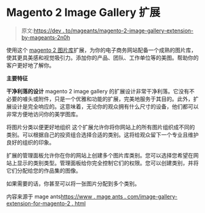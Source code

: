 # Magento 2 Image Gallery 扩展

> 原文:[https://dev . to/mageants/magento-2-image-gallery-extension-by-mageants-2n0h](https://dev.to/mageants/magento-2-image-gallery-extension-by-mageants-2n0h)

使用这个 [magento 2 图片库](https://www.mageants.com/image-gallery-extension-for-magento-2.html)扩展，为你的电子商务网站配备一个成熟的图片库，使其更具美感和视觉吸引力。添加你的产品、团队、工作单位等的美图。帮助你的客户更好地了解你。

**主要特征**

**干净利落的设计**
magento 2 image gallery 的扩展设计非常干净利落。它没有不必要的噱头或附件，只是一个优雅和功能的扩展，完美地服务于其目的。此外，扩展设计是完全响应的。这意味着，无论你的观众拥有什么尺寸的设备，他们都可以非常方便地访问你的美学图库。

将图片分类以便更好地组织
这个扩展允许你将你网站上的所有图片组织成不同的类别。可以根据自己的投资组合选择合适的类别。这将给观众留下一个专业且维护良好的组织的印象。

扩展的管理面板允许你在你的网站上创建多个图片库类别。您可以选择您希望在网站上显示的类别类型。管理面板给你完全控制它们的权限。您可以创建类别，并将它们分配给您的作品集的图像。

如果需要的话，你甚至可以将一张图片分配到多个类别。

内容来源于 mage ants[https://www . mage ants . com/image-gallery-extension-for-magento-2 . html](https://www.mageants.com/image-gallery-extension-for-magento-2.html)